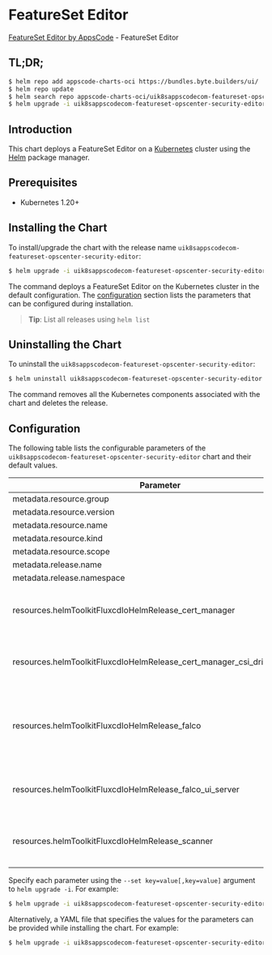 # FeatureSet Editor

[FeatureSet Editor by AppsCode](https://appscode.com) - FeatureSet Editor

## TL;DR;

```bash
$ helm repo add appscode-charts-oci https://bundles.byte.builders/ui/
$ helm repo update
$ helm search repo appscode-charts-oci/uik8sappscodecom-featureset-opscenter-security-editor --version=v0.8.0
$ helm upgrade -i uik8sappscodecom-featureset-opscenter-security-editor appscode-charts-oci/uik8sappscodecom-featureset-opscenter-security-editor -n default --create-namespace --version=v0.8.0
```

## Introduction

This chart deploys a FeatureSet Editor on a [Kubernetes](http://kubernetes.io) cluster using the [Helm](https://helm.sh) package manager.

## Prerequisites

- Kubernetes 1.20+

## Installing the Chart

To install/upgrade the chart with the release name `uik8sappscodecom-featureset-opscenter-security-editor`:

```bash
$ helm upgrade -i uik8sappscodecom-featureset-opscenter-security-editor appscode-charts-oci/uik8sappscodecom-featureset-opscenter-security-editor -n default --create-namespace --version=v0.8.0
```

The command deploys a FeatureSet Editor on the Kubernetes cluster in the default configuration. The [configuration](#configuration) section lists the parameters that can be configured during installation.

> **Tip**: List all releases using `helm list`

## Uninstalling the Chart

To uninstall the `uik8sappscodecom-featureset-opscenter-security-editor`:

```bash
$ helm uninstall uik8sappscodecom-featureset-opscenter-security-editor -n default
```

The command removes all the Kubernetes components associated with the chart and deletes the release.

## Configuration

The following table lists the configurable parameters of the `uik8sappscodecom-featureset-opscenter-security-editor` chart and their default values.

|                                Parameter                                 | Description |                                                                                                                                                                                                                                                                                                                                                                                                                                                                                             Default                                                                                                                                                                                                                                                                                                                                                                                                                                                                                              |
|--------------------------------------------------------------------------|-------------|--------------------------------------------------------------------------------------------------------------------------------------------------------------------------------------------------------------------------------------------------------------------------------------------------------------------------------------------------------------------------------------------------------------------------------------------------------------------------------------------------------------------------------------------------------------------------------------------------------------------------------------------------------------------------------------------------------------------------------------------------------------------------------------------------------------------------------------------------------------------------------------------------------------------------------------------------------------------------------------------------|
| metadata.resource.group                                                  |             | <code>ui.k8s.appscode.com</code>                                                                                                                                                                                                                                                                                                                                                                                                                                                                                                                                                                                                                                                                                                                                                                                                                                                                                                                                                                 |
| metadata.resource.version                                                |             | <code>v1alpha1</code>                                                                                                                                                                                                                                                                                                                                                                                                                                                                                                                                                                                                                                                                                                                                                                                                                                                                                                                                                                            |
| metadata.resource.name                                                   |             | <code>featuresets</code>                                                                                                                                                                                                                                                                                                                                                                                                                                                                                                                                                                                                                                                                                                                                                                                                                                                                                                                                                                         |
| metadata.resource.kind                                                   |             | <code>FeatureSet</code>                                                                                                                                                                                                                                                                                                                                                                                                                                                                                                                                                                                                                                                                                                                                                                                                                                                                                                                                                                          |
| metadata.resource.scope                                                  |             | <code>Cluster</code>                                                                                                                                                                                                                                                                                                                                                                                                                                                                                                                                                                                                                                                                                                                                                                                                                                                                                                                                                                             |
| metadata.release.name                                                    |             | <code>RELEASE-NAME</code>                                                                                                                                                                                                                                                                                                                                                                                                                                                                                                                                                                                                                                                                                                                                                                                                                                                                                                                                                                        |
| metadata.release.namespace                                               |             | <code>default</code>                                                                                                                                                                                                                                                                                                                                                                                                                                                                                                                                                                                                                                                                                                                                                                                                                                                                                                                                                                             |
| resources.helmToolkitFluxcdIoHelmRelease_cert_manager                    |             | <code>{"apiVersion":"helm.toolkit.fluxcd.io/v2","kind":"HelmRelease","metadata":{"labels":{"app.kubernetes.io/component":"cert-manager"},"name":"cert-manager","namespace":"kubeops"},"spec":{"chart":{"spec":{"chart":"cert-manager","sourceRef":{"kind":"HelmRepository","name":"appscode-charts-oci","namespace":"kubeops"},"version":"v1.15.2"}},"install":{"crds":"CreateReplace","createNamespace":true,"remediation":{"retries":-1}},"interval":"5m","releaseName":"cert-manager","storageNamespace":"cert-manager","targetNamespace":"cert-manager","timeout":"30m","upgrade":{"crds":"CreateReplace","remediation":{"retries":-1}},"values":{"installCRDs":true}}}</code>                                                                                                                                                                                                                                                                                                               |
| resources.helmToolkitFluxcdIoHelmRelease_cert_manager_csi_driver_cacerts |             | <code>{"apiVersion":"helm.toolkit.fluxcd.io/v2","kind":"HelmRelease","metadata":{"labels":{"app.kubernetes.io/component":"cert-manager-csi-driver-cacerts"},"name":"cert-manager-csi-driver-cacerts","namespace":"kubeops"},"spec":{"chart":{"spec":{"chart":"cert-manager-csi-driver-cacerts","sourceRef":{"kind":"HelmRepository","name":"appscode-charts-oci","namespace":"kubeops"},"version":"v2024.7.28"}},"install":{"crds":"CreateReplace","createNamespace":true,"remediation":{"retries":-1}},"interval":"5m","releaseName":"cert-manager-csi-driver-cacerts","storageNamespace":"cert-manager","targetNamespace":"cert-manager","timeout":"30m","upgrade":{"crds":"CreateReplace","remediation":{"retries":-1}}}}</code>                                                                                                                                                                                                                                                              |
| resources.helmToolkitFluxcdIoHelmRelease_falco                           |             | <code>{"apiVersion":"helm.toolkit.fluxcd.io/v2","kind":"HelmRelease","metadata":{"labels":{"app.kubernetes.io/component":"falco"},"name":"falco","namespace":"kubeops"},"spec":{"chart":{"spec":{"chart":"falco","sourceRef":{"kind":"HelmRepository","name":"appscode-charts-oci","namespace":"kubeops"},"version":"4.0.0"}},"install":{"crds":"CreateReplace","createNamespace":true,"remediation":{"retries":-1}},"interval":"5m","releaseName":"falco","storageNamespace":"falco","targetNamespace":"falco","timeout":"30m","upgrade":{"crds":"CreateReplace","remediation":{"retries":-1}},"values":{"driver":{"kind":"modern-bpf"},"falco":{"grpc":{"enabled":true},"grpc_output":{"enabled":true},"http_output":{"enabled":true,"insecure":true,"url":"http://falco-ui-server:8080/falcoevents"},"json_include_output_property":true,"json_output":true,"modern_bpf":{"cpus_for_each_syscall_buffer":1}},"falcosidekick":{"enabled":false,"webui":{"enabled":false}},"tty":true}}}</code> |
| resources.helmToolkitFluxcdIoHelmRelease_falco_ui_server                 |             | <code>{"apiVersion":"helm.toolkit.fluxcd.io/v2","kind":"HelmRelease","metadata":{"labels":{"app.kubernetes.io/component":"falco-ui-server"},"name":"falco-ui-server","namespace":"kubeops"},"spec":{"chart":{"spec":{"chart":"falco-ui-server","sourceRef":{"kind":"HelmRepository","name":"appscode-charts-oci","namespace":"kubeops"},"version":"v2024.5.17"}},"install":{"crds":"CreateReplace","createNamespace":true,"remediation":{"retries":-1}},"interval":"5m","releaseName":"falco-ui-server","storageNamespace":"falco","targetNamespace":"falco","timeout":"30m","upgrade":{"crds":"CreateReplace","remediation":{"retries":-1}}}}</code>                                                                                                                                                                                                                                                                                                                                            |
| resources.helmToolkitFluxcdIoHelmRelease_scanner                         |             | <code>{"apiVersion":"helm.toolkit.fluxcd.io/v2","kind":"HelmRelease","metadata":{"labels":{"app.kubernetes.io/component":"scanner"},"name":"scanner","namespace":"kubeops"},"spec":{"chart":{"spec":{"chart":"scanner","sourceRef":{"kind":"HelmRepository","name":"appscode-charts-oci","namespace":"kubeops"},"version":"v2024.8.21"}},"install":{"crds":"CreateReplace","createNamespace":true,"remediation":{"retries":-1}},"interval":"5m","releaseName":"scanner","storageNamespace":"kubeops","targetNamespace":"kubeops","timeout":"30m","upgrade":{"crds":"CreateReplace","remediation":{"retries":-1}}}}</code>                                                                                                                                                                                                                                                                                                                                                                        |


Specify each parameter using the `--set key=value[,key=value]` argument to `helm upgrade -i`. For example:

```bash
$ helm upgrade -i uik8sappscodecom-featureset-opscenter-security-editor appscode-charts-oci/uik8sappscodecom-featureset-opscenter-security-editor -n default --create-namespace --version=v0.8.0 --set metadata.resource.group=ui.k8s.appscode.com
```

Alternatively, a YAML file that specifies the values for the parameters can be provided while
installing the chart. For example:

```bash
$ helm upgrade -i uik8sappscodecom-featureset-opscenter-security-editor appscode-charts-oci/uik8sappscodecom-featureset-opscenter-security-editor -n default --create-namespace --version=v0.8.0 --values values.yaml
```
